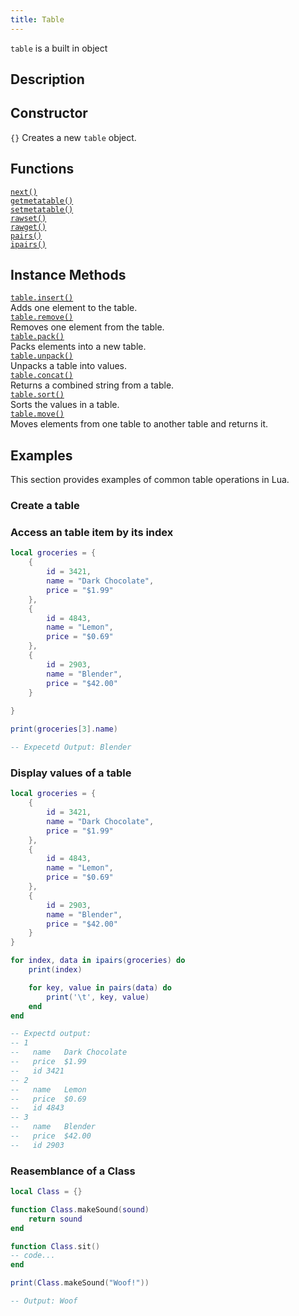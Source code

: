 ```yaml
---
title: Table
---
```


`table` is a built in object 

## Description

## Constructor

`{}` Creates a new `table` object.  

## Functions

[`next()`](#reference_functions_next)  
[`getmetatable()`](#reference_functions_getmetatable)  
[`setmetatable()`](#reference_functions_setmetatable)  
[`rawset()`](#reference_functions_rawset)  
[`rawget()`](#reference_functions_rawget)  
[`pairs()`](#reference_functions_pairs)  
[`ipairs()`](#reference_functions_ipairs)  

## Instance Methods

[`table.insert()`](#global-objects_table-method_insert)  
    Adds one element to the table.  
[`table.remove()`](#global-objects_table-method_remove)  
    Removes one element from the table.  
[`table.pack()`](#global-objects_table-method_pack)  
    Packs elements into a new table.  
[`table.unpack()`](#global-objects_table-method_unpack)  
    Unpacks a table into values.  
[`table.concat()`](#global-objects_table-method_concat)  
    Returns a combined string from a table.  
[`table.sort()`](#global-objects_table-method_sort)  
    Sorts the values in a table.  
[`table.move()`](#global-objects_table-method_move)  
    Moves elements from one table to another table and returns it.
 
## Examples
This section provides examples of common table operations in Lua.

### Create a table

### Access an table item by its index

```lua
local groceries = {
    {
        id = 3421,
        name = "Dark Chocolate",
        price = "$1.99"
    },
    {
        id = 4843,
        name = "Lemon",
        price = "$0.69"
    },
    {
        id = 2903,
        name = "Blender",
        price = "$42.00"
    }
    
}

print(groceries[3].name)

-- Expecetd Output: Blender
```

### Display values of a table

```lua
local groceries = {
    {
        id = 3421,
        name = "Dark Chocolate",
        price = "$1.99"
    },
    {
        id = 4843,
        name = "Lemon",
        price = "$0.69"
    },
    {
        id = 2903,
        name = "Blender",
        price = "$42.00"
    }
}

for index, data in ipairs(groceries) do
    print(index)

    for key, value in pairs(data) do
        print('\t', key, value)
    end
end

-- Expectd output:
-- 1
--   name	Dark Chocolate
--   price	$1.99
--   id	3421
-- 2
--   name	Lemon
--   price	$0.69
--   id	4843
-- 3
--   name	Blender
--   price	$42.00
--   id	2903
```


### Reasemblance of a Class

```lua
local Class = {}

function Class.makeSound(sound)
    return sound
end

function Class.sit()
-- code...
end

print(Class.makeSound("Woof!"))

-- Output: Woof
```

